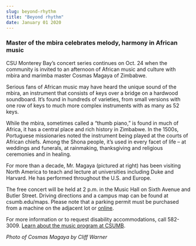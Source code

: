 ```yaml
---
slug: beyond-rhythm
title: "Beyond rhythm"
date: January 01 2020
---
```


<h3>Master of the mbira celebrates melody, harmony in African music</h3><p>CSU Monterey Bay’s concert series continues on Oct. 24 when the community is invited to an afternoon of African music and culture with mbira and marimba master Cosmas Magaya of Zimbabwe.
</p><p>Serious fans of African music may have heard the unique sound of the mbira, an instrument that consists of keys over a bridge on a hardwood soundboard. It’s found in hundreds of varieties, from small versions with one row of keys to much more complex instruments with as many as 52 keys.
</p><p>While the mbira, sometimes called a “thumb piano,” is found in much of Africa, it has a central place and rich history in Zimbabwe. In the 1500s, Portuguese missionaries noted the instrument being played at the courts of African chiefs. Among the Shona people, it’s used in every facet of life – at weddings and funerals, at rainmaking, thanksgiving and religious ceremonies and in healing.
</p><p>For more than a decade, Mr. Magaya (pictured at right) has been visiting North America to teach and lecture at universities including Duke and Harvard. He has performed throughout the U.S. and Europe.
</p><p>The free concert will be held at 2 p.m. in the Music Hall on Sixth Avenue and Butler Street. Driving directions and a campus map can be found at csumb.edu/maps. Please note that a parking permit must be purchased from a machine on the adjacent lot or <a href="http://parking.csumb.edu/buy-permit">online</a>.
</p><p>For more information or to request disability accommodations, call 582-3009. <a href="http://csumb.edu/music">Learn about the music program at CSUMB</a>.
</p><p><em>Photo of Cosmas Magaya by Cliff Warner</em>
</p>
